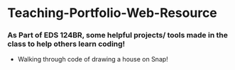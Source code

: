 # Teaching-Portfolio-Web-Resource

### As Part of EDS 124BR, some helpful projects/ tools made in the class to help others learn coding!

- Walking through code of drawing a house on Snap!
